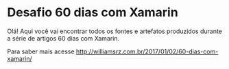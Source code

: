 # Desafio 60 dias com Xamarin

Olá! Aqui você vai encontrar todos os fontes e artefatos produzidos durante a série de artigos 60 dias com Xamarin.

Para saber mais acesse http://williamsrz.com.br/2017/01/02/60-dias-com-xamarin/ 
